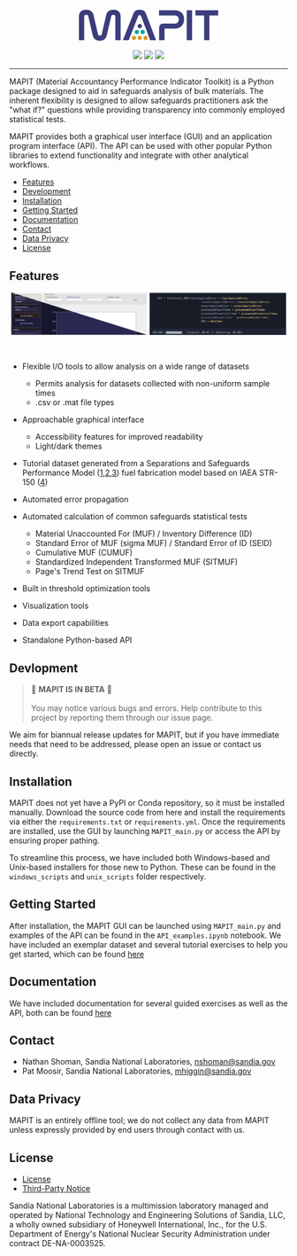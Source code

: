 <p align="center">
  <img src="./MAPIT/docs_v2/codeAssets/logo_small.png" width="50%"/>
</p>



<p align="center">
  <img src="https://img.shields.io/badge/platform-linux--64%20|%20win--64%20|%20macos--64-blue?style=plastic" />
  <img src="https://img.shields.io/badge/python-3.9-blue?style=plastic" />
  <img src="https://img.shields.io/badge/license-GPL-green?style=plastic)](https://www.gnu.org/licenses/gpl-3.0.en.html" />
</p>



--- 

MAPIT (Material Accountancy Performance Indicator Toolkit) is a Python package designed to aid in safeguards analysis of bulk materials. The inherent flexibility is designed to allow safeguards practitioners ask the "what if?" questions while providing transparency into commonly employed statistical tests. 

MAPIT provides both a graphical user interface (GUI) and an application program interface (API). The API can be used with other popular Python libraries to extend functionality and integrate with other analytical workflows. 



* [Features](#features)
* [Development](#devlopment)
* [Installation](#installation)
* [Getting Started](#getting-started)
* [Documentation](#documentation)
* [Contact](#contact)
* [Data Privacy](#data-privacy)
* [License](#license)


## Features

<p align="center">
  <img src="./MAPIT/docs_v2/codeAssets/MAPIT_split3.png" width="49%"/>
  <img src="./MAPIT/docs_v2/codeAssets/mapit_api_ex.png" width="49%"/>
</p>


<br>

* Flexible I/O tools to allow analysis on a wide range of datasets
  * Permits analysis for datasets collected with non-uniform sample times
  * .csv or .mat file types

* Approachable graphical interface
  * Accessibility features for improved readability
  * Light/dark themes




* Tutorial dataset generated from a Separations and Safeguards Performance Model ([1](https://www.osti.gov/biblio/1375573-integration-sspm-stage-mpact-virtual-facility-distributed-test-bed),[2](https://www.osti.gov/biblio/1646073-separations-safeguards-performance-model-sspm-capabilities-application-integration),[3](https://www.osti.gov/biblio/1476138-bulk-handling-facility-modeling-simulation-safeguards-analysis)) fuel fabrication model based on IAEA STR-150 ([4](https://inis.iaea.org/search/search.aspx?orig_q=RN:17037216))

* Automated error propagation




* Automated calculation of common safeguards statistical tests
  * Material Unaccounted For (MUF) / Inventory Difference (ID)
  * Standard Error of MUF (sigma MUF) / Standard Error of ID (SEID)
  * Cumulative MUF (CUMUF)
  * Standardized Independent Transformed MUF (SITMUF)
  * Page's Trend Test on SITMUF


* Built in threshold optimization tools
* Visualization tools
* Data export capabilities
* Standalone Python-based API

## Devlopment

> :construction: **MAPIT IS IN BETA** :construction: \
> \
> You may notice various bugs and errors. Help contribute to this project by reporting them through our issue page.

We aim for biannual release updates for MAPIT, but if you have immediate needs that need to be addressed, please open an issue or contact us directly. 

## Installation

MAPIT does not yet have a PyPI or Conda repository, so it must be installed manually. Download the source code from here and install the requirements via either the `requirements.txt` or `requirements.yml`. Once the requirements are installed, use the GUI by launching `MAPIT_main.py` or access the API by ensuring proper pathing.

To streamline this process, we have included both Windows-based and Unix-based installers for those new to Python. These can be found in the `windows_scripts` and `unix_scripts` folder respectively. 

## Getting Started

After installation, the MAPIT GUI can be launched using `MAPIT_main.py` and examples of the API can be found in the `API_examples.ipynb` notebook. We have included an exemplar dataset and several tutorial exercises to help you get started, which can be found [here](https://sandialabs.github.io/MAPIT/guided_exercises.html)

## Documentation

We have included documentation for several guided exercises as well as the API, both can be found [here](https://sandialabs.github.io/MAPIT/)

## Contact

* Nathan Shoman, Sandia National Laboratories, nshoman@sandia.gov
* Pat Moosir, Sandia National Laboratories, mhiggin@sandia.gov

## Data Privacy

MAPIT is an entirely offline tool; we do not collect any data from MAPIT unless expressly provided by end users through contact with us. 

## License

* [License](LICENSE)
* [Third-Party Notice](NOTICE.md)

Sandia National Laboratories is a multimission laboratory managed and operated by National Technology and Engineering Solutions of Sandia, LLC, a wholly owned subsidiary of Honeywell International, Inc., for the U.S. Department of Energy's National Nuclear Security Administration under contract DE-NA-0003525.
